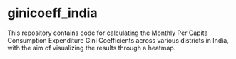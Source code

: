 # ginicoeff_india
This repository contains code for calculating the Monthly Per Capita Consumption Expenditure Gini Coefficients across various districts in India, with the aim of visualizing the results through a heatmap.
